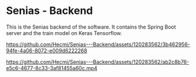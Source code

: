 # Senias - Backend
This is the Senias backend of the software. It contains the Spring Boot server and the train model on Keras Tensorflow.

https://github.com/Hecmi/Senias---Backend/assets/120283562/3b462956-94fe-4a06-8072-e009d6222268



https://github.com/Hecmi/Senias---Backend/assets/120283562/ab2c8b76-e5c6-4677-8c33-3af81455a60c.mp4

